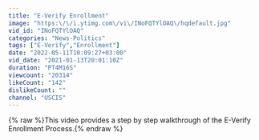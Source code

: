 ```yaml
---
title: "E-Verify Enrollment"
image: "https:\/\/i.ytimg.com\/vi\/INoFQTYlOAQ\/hqdefault.jpg"
vid_id: "INoFQTYlOAQ"
categories: "News-Politics"
tags: ["E-Verify","Enrollment"]
date: "2022-05-11T10:09:27+03:00"
vid_date: "2021-01-13T20:01:10Z"
duration: "PT4M16S"
viewcount: "20314"
likeCount: "142"
dislikeCount: ""
channel: "USCIS"
---
```

{% raw %}This video provides a step by step walkthrough of the E-Verify Enrollment Process.{% endraw %}

